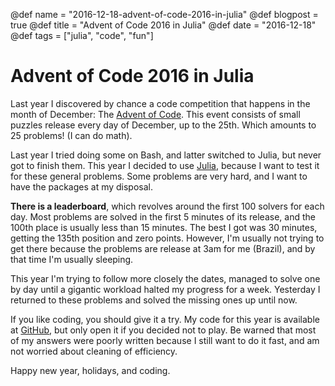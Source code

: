 @def name = "2016-12-18-advent-of-code-2016-in-julia"
@def blogpost = true
@def title = "Advent of Code 2016 in Julia"
@def date = "2016-12-18"
@def tags = ["julia", "code", "fun"]

# Advent of Code 2016 in Julia


Last year I discovered by chance a code competition that happens in the month
of December: The [Advent of Code](http://adventofcode.com).
This event consists of small puzzles release every day of December, up to the
25th. Which amounts to 25 problems! (I can do math).

Last year I tried doing some on Bash, and latter switched to Julia, but never
got to finish them.
This year I decided to use [Julia](https://julialang.org), because I want to
test it for these general problems. Some problems are very hard, and I want
to have the packages at my disposal.

**There is a leaderboard**, which revolves around the first 100 solvers for
each day. Most problems are solved in the first 5 minutes of its release, and
the 100th place is usually less than 15 minutes. The best I got was 30 minutes,
getting the 135th position and zero points. However, I'm usually not trying to
get there because the problems are release at 3am for me (Brazil), and by that
time I'm usually sleeping.

This year I'm trying to follow more closely the dates, managed to solve one by
day until a gigantic workload halted my progress for a week. Yesterday I
returned to these problems and solved the missing ones up until now.

If you like coding, you should give it a try. My code for this year is
available at [GitHub](https://github.com/abelsiqueira/AoC2016), but only open
it if you decided not to play. Be warned that most of my answers were poorly
written because I still want to do it fast, and am not worried about cleaning
of efficiency.

Happy new year, holidays, and coding.
